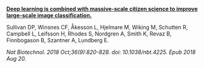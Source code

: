 [**Deep learning is combined with massive-scale citizen science to improve large-scale image classification.**](https://www.ncbi.nlm.nih.gov/pubmed/30125267)

Sullivan DP, Winsnes CF, Åkesson L, Hjelmare M, Wiking M, Schutten R, Campbell L, Leifsson H, Rhodes S, Nordgren A, Smith K, Revaz B, Finnbogason B, Szantner A, Lundberg E.

*Nat Biotechnol. 2018 Oct;36(9):820-828. doi: 10.1038/nbt.4225. Epub 2018 Aug 20.* 
